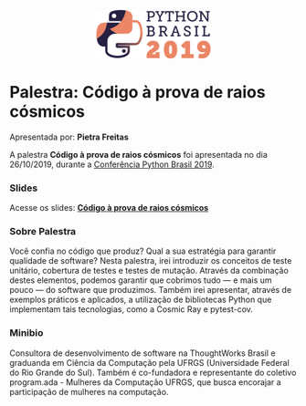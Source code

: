 <p align="center"><img src="../../logo_python_brasil_2019-01.svg" width="200"></p>

# Palestra: Código à prova de raios cósmicos
Apresentada por: **Pietra Freitas**


A palestra **Código à prova de raios cósmicos** foi apresentada no dia 26/10/2019, durante a [Conferência Python Brasil 2019](http://2019.pythonbrasil.org.br).



### Slides

Acesse os slides: **[Código à prova de raios cósmicos](https://drive.google.com/open?id=1HYwIqE8W3NgREnD7vCyfdgMfIZ_eEQto)**



### Sobre Palestra
Você confia no código que produz? Qual a sua estratégia para garantir qualidade de software? Nesta palestra, irei introduzir os conceitos de teste unitário, cobertura de testes e testes de mutação. Através da combinação destes elementos, podemos garantir que cobrimos tudo — e mais um pouco — do software que produzimos. Também irei apresentar, através de exemplos práticos e aplicados, a utilização de bibliotecas Python que implementam tais tecnologias, como a Cosmic Ray e pytest-cov.



### Minibio
Consultora de desenvolvimento de software na ThoughtWorks Brasil e graduanda em Ciência da Computação pela UFRGS (Universidade Federal do Rio Grande do Sul). Também é co-fundadora e representante do coletivo program.ada - Mulheres da Computação UFRGS, que busca encorajar a participação de mulheres na computação.



